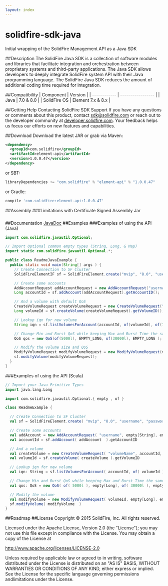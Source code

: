```yaml
---
layout: index
---
```


# solidfire-sdk-java
Initial wrapping of the SolidFire Management API as a Java SDK

##Description
The SolidFire Java SDK is a collection of software modules and libraries that facilitate integration and orchestration between proprietary systems and third-party applications. The Java SDK allows developers to deeply integrate SolidFire system API with their Java programming language. The SolidFire Java SDK reduces the amount of additional coding time required for integration.

##Compatibility
| Component    | Version           |
| ------------ | ----------------- |
| Java         | 7.0 & 8.0         |
| SolidFire OS | Element 7.x & 8.x |

##Getting Help
Contacting SolidFire SDK Support
If you have any questions or comments about this product, contact <sdk@solidfire.com> or reach out to the developer community at [developer.solidfire.com](http://developer.solidfire.com). Your feedback helps us focus our efforts on new features and capabilities.

##Download
Download the latest JAR or grab via Maven:
```xml
<dependency>
  <groupId>com.solidfire</groupId>
  <artifactId>element-api</artifactId>
  <version>1.0.0.47</version>
</dependency>
```

or SBT:
```scala
libraryDependencies += "com.solidfire" % "element-api" % "1.0.0.47"
```

or Gradle:
```groovy
compile 'com.solidfire:element-api:1.0.0.47'
```

##Assembly
###Limitations with Certificate Signed Assembly Jar
###

##Documentation
[JavaDoc](https://solidfire.github.io/solidfire-sdk-java/latest/api/)
##Examples
###Examples of using the API (Java)
```java
import com.solidfire.javautil.Optional;

// Import Optional common empty types (String, Long, & Map)
import static com.solidfire.javautil.Optional.*;

public class ReadmeJavaExample {
  public static void main(String[] args ) {
    // Create Connection to SF Cluster
    SolidFireElementIF sf = SolidFireElement.create("mvip", "8.0", "username", "password");

    // Create some accounts
    AddAccountRequest addAccountRequest = new AddAccountRequest("username", EMPTY_STRING, EMPTY_STRING, EMPTY_MAP);
    Long accountId = sf.addAccount(addAccountRequest).getAccountID();

    // And a volume with default QoS
    CreateVolumeRequest createVolumeRequest = new CreateVolumeRequest("volumeName", accountId, 1000000000l, false, Optional.<QoS>empty(), EMPTY_MAP);
    Long volumeId = sf.createVolume(createVolumeRequest).getVolumeID();

    // Lookup iqn for new volume
    String iqn = sf.listVolumesForAccount(accountId, of(volumeId), of(1l)).getVolumes()[0].getIqn();

    // Change Min and Burst QoS while keeping Max and Burst Time the same
    QoS qos = new QoS(of(5000l), EMPTY_LONG, of(30000l), EMPTY_LONG );

    // Modify the volume size and QoS
    ModifyVolumeRequest modifyVolumeRequest = new ModifyVolumeRequest(volumeId, EMPTY_LONG, EMPTY_STRING, EMPTY_STRING, of(qos), of(2000000000l), EMPTY_MAP)
    sf.modifyVolume(modifyVolumeRequest);
  }
}
```

###Examples of using the API (Scala)
```scala    
// Import your Java Primitive Types
import java.lang.Long

import com.solidfire.javautil.Optional.{ empty , of }

class ReadmeExample {

  // Create Connection to SF Cluster
  val sf = SolidFireElement.create( "mvip", "8.0", "username", "password" )

  // Create some accounts
  val addAccount = new AddAccountRequest( "username", empty[String], empty[String], empty( ) )
  val accountId = sf.addAccount( addAccount  ).getAccountID

  // And a volume
  val createVolume = new CreateVolumeRequest( "volumeName", accountId, 1000000000l, false, empty[QoS], empty( ) )
  val volumeId = sf.createVolume( createVolume ).getVolumeID

  // Lookup iqn for new volume
  val iqn: String = sf.listVolumesForAccount( accountId, of( volumeId ), of( 1l ) ).getVolumes( )( 0 ).getIqn

  // Change Min and Burst QoS while keeping Max and Burst Time the same
  val qos: QoS = new QoS( of( 5000l ), empty[Long], of( 30000l ), empty[Long] )

  // Modify the volume
  val modifyVolume = new ModifyVolumeRequest( volumeId, empty[Long], empty[String], empty[String], of( qos ), of( 2000000000l ), empty( ) )
  sf.modifyVolume( modifyVolume  )
}
```
##Roadmap
##License
Copyright © 2015 SolidFire, Inc. All rights reserved.

Licensed under the Apache License, Version 2.0 (the "License");
you may not use this file except in compliance with the License.
You may obtain a copy of the License at

   <http://www.apache.org/licenses/LICENSE-2.0>

Unless required by applicable law or agreed to in writing, software
distributed under the License is distributed on an "AS IS" BASIS,
WITHOUT WARRANTIES OR CONDITIONS OF ANY KIND, either express or implied.
See the License for the specific language governing permissions andlimitations under the License.